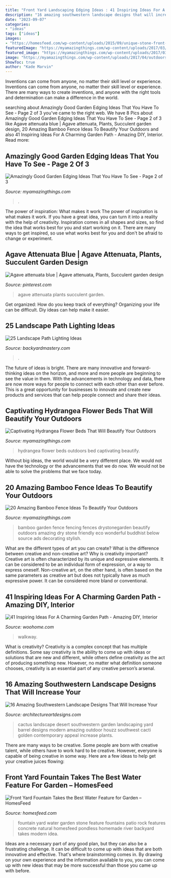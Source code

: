```yaml
---
title: "Front Yard Landscaping Edging Ideas : 41 Inspiring Ideas For A Charming Garden Path"
description: "16 amazing southwestern landscape designs that will increase your"
date: "2023-09-07"
categories:
- "ideas"
tags: ["ideas"]
images:
- "https://homesfeed.com/wp-content/uploads/2015/09/unique-stone-front-yard-fountain-idea-with-greenery-and-concrete-patio.jpg"
featuredImage: "https://myamazingthings.com/wp-content/uploads/2017/03/17-Simple-and-Cheap-Garden-Edging-Ideas-For-Your-Garden-4.jpg"
featured_image: "https://myamazingthings.com/wp-content/uploads/2017/03/17-Simple-and-Cheap-Garden-Edging-Ideas-For-Your-Garden-4.jpg"
image: "https://myamazingthings.com/wp-content/uploads/2017/04/outdoors.png"
ShowToc: true
author: "Kade Marvin"
---
```



Inventions can come from anyone, no matter their skill level or experience.
Inventions can come from anyone, no matter their skill level or experience. There are many ways to create inventions, and anyone with the right tools and determination can make a difference in the world.

	

		
searching about Amazingly Good Garden Edging Ideas That You Have To See - Page 2 of 3 you've came to the right web. We have 8 Pics about Amazingly Good Garden Edging Ideas That You Have To See - Page 2 of 3 like Agave attenuata blue | Agave attenuata, Plants, Succulent garden design, 20 Amazing Bamboo Fence Ideas To Beautify Your Outdoors and also 41 Inspiring Ideas For A Charming Garden Path - Amazing DIY, Interior. Read more:
		
    
## Amazingly Good Garden Edging Ideas That You Have To See - Page 2 Of 3

<img loading=lazy src="https://myamazingthings.com/wp-content/uploads/2017/03/17-Simple-and-Cheap-Garden-Edging-Ideas-For-Your-Garden-4.jpg" onerror="this.onerror=null;this.src='https://tse3.mm.bing.net/th?id=OIP.sYG2gEoBHekT3l1GoFe03wHaLH&amp;pid=15.1';" alt="Amazingly Good Garden Edging Ideas That You Have To See - Page 2 of 3">

_Source: myamazingthings.com_

>. 

	

The power of inspiration: What makes it work
The power of inspiration is what makes it work. If you have a great idea, you can turn it into a reality with the help of creativity. Inspiration comes in all shapes and sizes, so find the idea that works best for you and start working on it. There are many ways to get inspired, so use what works best for you and don't be afraid to change or experiment.

    
## Agave Attenuata Blue | Agave Attenuata, Plants, Succulent Garden Design

<img loading=lazy src="https://i.pinimg.com/736x/76/4d/f7/764df7002d46df669f6771f2b908c4f7.jpg" onerror="this.onerror=null;this.src='https://tse4.mm.bing.net/th?id=OIP.Uiaqy1H0YwzdDLq3lBj9egHaJ3&amp;pid=15.1';" alt="Agave attenuata blue | Agave attenuata, Plants, Succulent garden design">

_Source: pinterest.com_

>agave attenuata plants succulent garden. 

	

Get organized: How do you keep track of everything?
Organizing your life can be difficult. Diy ideas can help make it easier.

    
## 25 Landscape Path Lighting Ideas

<img loading=lazy src="https://backyardmastery.com/wp-content/uploads/2018/07/12-landscape-path-lighting.jpg" onerror="this.onerror=null;this.src='https://tse1.mm.bing.net/th?id=OIP.5VplijFXo_IVi0P1tBC6kQHaLI&amp;pid=15.1';" alt="25 Landscape Path Lighting Ideas">

_Source: backyardmastery.com_

>. 

	

The future of ideas is bright. There are many innovative and forward-thinking ideas on the horizon, and more and more people are beginning to see the value in them. With the advancements in technology and data, there are now more ways for people to connect with each other than ever before. This is a great opportunity for businesses to innovate and create new products and services that can help people connect and share their ideas.

    
## Captivating Hydrangea Flower Beds That Will Beautify Your Outdoors

<img loading=lazy src="https://myamazingthings.com/wp-content/uploads/2017/04/outdoors.png" onerror="this.onerror=null;this.src='https://tse3.mm.bing.net/th?id=OIP.9K2sNem8sGW3adn9uqeXSgHaLB&amp;pid=15.1';" alt="Captivating Hydrangea Flower Beds That Will Beautify Your Outdoors">

_Source: myamazingthings.com_

>hydrangea flower beds outdoors bed captivating beautify. 

	

Without big ideas, the world would be a very different place. We would not have the technology or the advancements that we do now. We would not be able to solve the problems that we face today.

    
## 20 Amazing Bamboo Fence Ideas To Beautify Your Outdoors

<img loading=lazy src="http://myamazingthings.com/wp-content/uploads/2016/11/albhillbamboofence-1024x701.jpg" onerror="this.onerror=null;this.src='https://tse1.mm.bing.net/th?id=OIP.dmDB7TG1iSQz8fDwGoSb5wHaFE&amp;pid=15.1';" alt="20 Amazing Bamboo Fence Ideas To Beautify Your Outdoors">

_Source: myamazingthings.com_

>bamboo garden fence fencing fences drystonegarden beautify outdoors amazing dry stone friendly eco wonderful buddhist below source ads decorating stylish. 

	

What are the different types of art you can create? What is the difference between creative and non-creative art? Why is creativity important?
Creative art is often characterized by its unique and expressive elements. It can be considered to be an individual form of expression, or a way to express oneself. Non-creative art, on the other hand, is often based on the same parameters as creative art but does not typically have as much expressive power. It can be considered more bland or conventional.

    
## 41 Inspiring Ideas For A Charming Garden Path - Amazing DIY, Interior

<img loading=lazy src="https://www.woohome.com/wp-content/uploads/2014/07/garden-walkway-ideas-26.jpg" onerror="this.onerror=null;this.src='https://tse2.mm.bing.net/th?id=OIP.hglvNuxJ-4qQ00gg4roDDQHaJ3&amp;pid=15.1';" alt="41 Inspiring Ideas For A Charming Garden Path - Amazing DIY, Interior">

_Source: woohome.com_

>walkway. 

	

What is creativity?
Creativity is a complex concept that has multiple definitions. Some say creativity is the ability to come up with ideas or solutions that are new and different, while others define creativity as the act of producing something new. However, no matter what definition someone chooses, creativity is an essential part of any creative person’s arsenal.

    
## 16 Amazing Southwestern Landscape Designs That Will Increase Your

<img loading=lazy src="http://www.architectureartdesigns.com/wp-content/uploads/2016/04/16-Amazing-Southwestern-Landscape-Designs-That-Will-Increase-Your-Outdoor-Appeal-13-630x419.jpg" onerror="this.onerror=null;this.src='https://tse2.mm.bing.net/th?id=OIP.NVN7Kpz-34KOeroOQBuWFAHaE7&amp;pid=15.1';" alt="16 Amazing Southwestern Landscape Designs That Will Increase Your">

_Source: architectureartdesigns.com_

>cactus landscape desert southwestern garden landscaping yard barrel designs modern amazing outdoor houzz southwest cacti golden contemporary appeal increase plants. 

	

There are many ways to be creative. Some people are born with creative talent, while others have to work hard to be creative. However, everyone is capable of being creative in some way. Here are a few ideas to help get your creative juices flowing:

    
## Front Yard Fountain Takes The Best Water Feature For Garden – HomesFeed

<img loading=lazy src="https://homesfeed.com/wp-content/uploads/2015/09/unique-stone-front-yard-fountain-idea-with-greenery-and-concrete-patio.jpg" onerror="this.onerror=null;this.src='https://tse4.mm.bing.net/th?id=OIP.pYVrRBv8JidwMXQBrrlgigHaEK&amp;pid=15.1';" alt="Front Yard Fountain Takes the Best Water Feature for Garden – HomesFeed">

_Source: homesfeed.com_

>fountain yard water garden stone feature fountains patio rock features concrete natural homesfeed pondless homemade river backyard takes modern idea. 

	

Ideas are a necessary part of any good plan, but they can also be a frustrating challenge. It can be difficult to come up with ideas that are both innovative and effective. That's where brainstorming comes in. By drawing on your own experience and the information available to you, you can come up with new ideas that may be more successful than those you came up with before.

